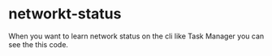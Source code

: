 # networkt-status
When you want to learn network status on the cli like Task Manager you can see the this code.

